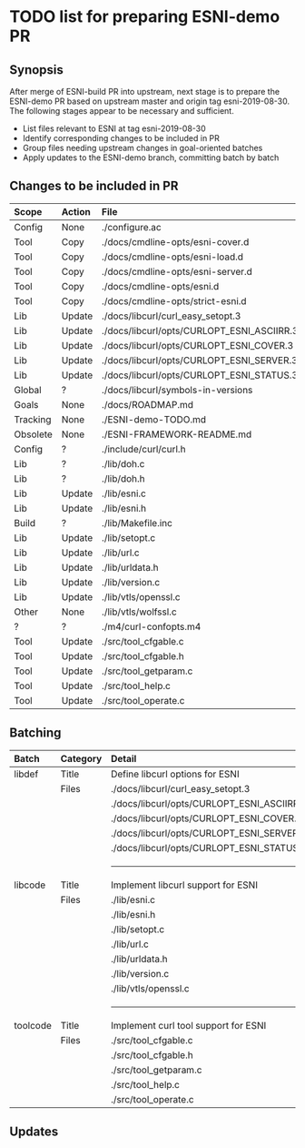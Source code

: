 # TODO list for preparing ESNI-demo PR

## Synopsis

After merge of ESNI-build PR into upstream, next stage is to prepare
the ESNI-demo PR based on upstream master and origin tag
esni-2019-08-30. The following stages appear to be necessary and
sufficient.

-   List files relevant to ESNI at tag esni-2019-08-30
-   Identify corresponding changes to be included in PR
-   Group files needing upstream changes in goal-oriented batches
-   Apply updates to the ESNI-demo branch, committing batch by batch

## Changes to be included in PR



| Scope    | Action | File                                         |
|:---------|:-------|:---------------------------------------------|
| Config   | None   | ./configure.ac                               |
| Tool     | Copy   | ./docs/cmdline-opts/esni-cover.d             |
| Tool     | Copy   | ./docs/cmdline-opts/esni-load.d              |
| Tool     | Copy   | ./docs/cmdline-opts/esni-server.d            |
| Tool     | Copy   | ./docs/cmdline-opts/esni.d                   |
| Tool     | Copy   | ./docs/cmdline-opts/strict-esni.d            |
| Lib      | Update | ./docs/libcurl/curl\_easy\_setopt.3          |
| Lib      | Update | ./docs/libcurl/opts/CURLOPT\_ESNI\_ASCIIRR.3 |
| Lib      | Update | ./docs/libcurl/opts/CURLOPT\_ESNI\_COVER.3   |
| Lib      | Update | ./docs/libcurl/opts/CURLOPT\_ESNI\_SERVER.3  |
| Lib      | Update | ./docs/libcurl/opts/CURLOPT\_ESNI\_STATUS.3  |
| Global   | ?      | ./docs/libcurl/symbols-in-versions           |
| Goals    | None   | ./docs/ROADMAP.md                            |
| Tracking | None   | ./ESNI-demo-TODO.md                          |
| Obsolete | None   | ./ESNI-FRAMEWORK-README.md                   |
| Config   | ?      | ./include/curl/curl.h                        |
| Lib      | ?      | ./lib/doh.c                                  |
| Lib      | ?      | ./lib/doh.h                                  |
| Lib      | Update | ./lib/esni.c                                 |
| Lib      | Update | ./lib/esni.h                                 |
| Build    | ?      | ./lib/Makefile.inc                           |
| Lib      | Update | ./lib/setopt.c                               |
| Lib      | Update | ./lib/url.c                                  |
| Lib      | Update | ./lib/urldata.h                              |
| Lib      | Update | ./lib/version.c                              |
| Lib      | Update | ./lib/vtls/openssl.c                         |
| Other    | None   | ./lib/vtls/wolfssl.c                         |
| ?        | ?      | ./m4/curl-confopts.m4                        |
| Tool     | Update | ./src/tool\_cfgable.c                        |
| Tool     | Update | ./src/tool\_cfgable.h                        |
| Tool     | Update | ./src/tool\_getparam.c                       |
| Tool     | Update | ./src/tool\_help.c                           |
| Tool     | Update | ./src/tool\_operate.c                        |

## Batching

| Batch    | Category | Detail                                       |
| :----    | :------- | :-----                                       |
| libdef   | Title    | Define libcurl options for ESNI              |
|          | Files    | ./docs/libcurl/curl\_easy\_setopt.3          |
|          |          | ./docs/libcurl/opts/CURLOPT\_ESNI\_ASCIIRR.3 |
|          |          | ./docs/libcurl/opts/CURLOPT\_ESNI\_COVER.3   |
|          |          | ./docs/libcurl/opts/CURLOPT\_ESNI\_SERVER.3  |
|          |          | ./docs/libcurl/opts/CURLOPT\_ESNI\_STATUS.3  |
|          |          | <hr />                                       |
| libcode  | Title    | Implement libcurl support for ESNI           |
|          | Files    | ./lib/esni.c                                 |
|          |          | ./lib/esni.h                                 |
|          |          | ./lib/setopt.c                               |
|          |          | ./lib/url.c                                  |
|          |          | ./lib/urldata.h                              |
|          |          | ./lib/version.c                              |
|          |          | ./lib/vtls/openssl.c                         |
|          |          | <hr />                                       |
| toolcode | Title    | Implement curl tool support for ESNI         |
|          | Files    | ./src/tool\_cfgable.c                        |
|          |          | ./src/tool\_cfgable.h                        |
|          |          | ./src/tool\_getparam.c                       |
|          |          | ./src/tool\_help.c                           |
|          |          | ./src/tool\_operate.c                        |


## Updates

